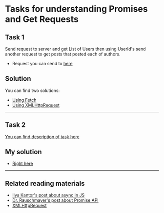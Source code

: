 # Tasks for understanding Promises and Get Requests

## Task 1

Send request to server and get List of Users then using UserId's send another request to get posts that posted each of authors.

- Request you can send to [here](http://jsonplaceholder.typicode.com/users)

## Solution

You can find two solutions:

- [Using Fetch](src/fetchVSxml/fetch.js)
- [Using XMLHttpRequest](src/fetchVSxml/XMLHttp.js)

---

## Task 2

[You can find description of task here](https://javascript.info/task/promise-errors-as-results-2)

## My solution

- [Right here](src/FaultTolerantPromiseAll/index.js)

---

## Related reading materials

- [Ilya Kantor's post about async in JS](https://javascript.info/async)
- [Dr. Rauschmayer's post about Promise API](http://2ality.com/2014/10/es6-promises-api.html)
- [XMLHttpRequest](https://developer.mozilla.org/en-US/docs/Web/API/XMLHttpRequest/onreadystatechange)
